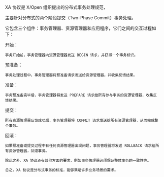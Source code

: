 XA 协议是 X/Open 组织提出的分布式事务处理规范，

主要针对分布式的两个阶段提交（Two-Phase Commit）事务处理。

它包含三个组件：事务管理器、资源管理器和应用程序，它们之间的交互过程如下：

开始：

    事务开始前，事务管理器向资源管理器发送 BEGIN 请求，并获得一个事务标识。

预准备：

    事务处理过程中，事务管理器将预准备请求发送给资源管理器，并收集反馈结果。

准备：

    事务预准备完毕后，事务管理器将发送 PREPARE 请求给所有参与事务的资源管理器，收集反馈结果。

提交：

    所有资源管理器反馈成功后，事务管理器将 COMMIT 请求发送给所有资源管理器，从而完成整个事务。

回滚：

    如果预准备或提交过程中有任何资源管理器出现问题，事务管理器将发送 ROLLBACK 请求给所有资源管理器，回滚事务。
    
    除此之外，XA 协议还有其他方面的要求，例如事务管理器必须保证整体事务的一致性等。
    
    总之，XA 协议是分布式事务的标准，能够满足许多业务场景的需求。